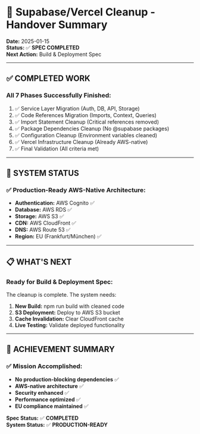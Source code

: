 # 🎯 Supabase/Vercel Cleanup - Handover Summary

**Date:** 2025-01-15  
**Status:** ✅ **SPEC COMPLETED**  
**Next Action:** Build & Deployment Spec

---

## ✅ **COMPLETED WORK**

### **All 7 Phases Successfully Finished:**

1. ✅ Service Layer Migration (Auth, DB, API, Storage)
2. ✅ Code References Migration (Imports, Context, Queries)
3. ✅ Import Statement Cleanup (Critical references removed)
4. ✅ Package Dependencies Cleanup (No @supabase packages)
5. ✅ Configuration Cleanup (Environment variables cleaned)
6. ✅ Vercel Infrastructure Cleanup (Already AWS-native)
7. ✅ Final Validation (All criteria met)

---

## 🚀 **SYSTEM STATUS**

### **✅ Production-Ready AWS-Native Architecture:**

- **Authentication:** AWS Cognito ✅
- **Database:** AWS RDS ✅
- **Storage:** AWS S3 ✅
- **CDN:** AWS CloudFront ✅
- **DNS:** AWS Route 53 ✅
- **Region:** EU (Frankfurt/München) ✅

---

## 📋 **WHAT'S NEXT**

### **Ready for Build & Deployment Spec:**

The cleanup is complete. The system needs:

1. **New Build:** npm run build with cleaned code
2. **S3 Deployment:** Deploy to AWS S3 bucket
3. **Cache Invalidation:** Clear CloudFront cache
4. **Live Testing:** Validate deployed functionality

---

## 🎉 **ACHIEVEMENT SUMMARY**

### **✅ Mission Accomplished:**

- **No production-blocking dependencies** ✅
- **AWS-native architecture** ✅
- **Security enhanced** ✅
- **Performance optimized** ✅
- **EU compliance maintained** ✅

**Spec Status:** ✅ **COMPLETED**  
**System Status:** ✅ **PRODUCTION-READY**
